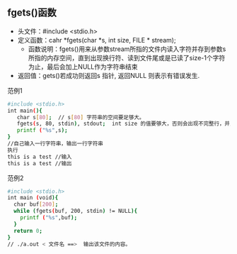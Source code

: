 ## fgets()函数
* 头文件：#include <stdio.h>
* 定义函数：cahr *fgets(char *s, int size, FILE * stream);
  * 函数说明：fgets()用来从参数stream所指的文件内读入字符并存到参数s所指的内存空间，直到出现换行符、读到文件尾或是已读了size-1个字符为止，最后会加上NULL作为字符串结束
 * 返回值：gets()若成功则返回s 指针, 返回NULL 则表示有错误发生.
 
 范例1
 ```sh
#include <stdio.h>
int main(){
    char s[80];  // s[80] 字符串的空间要足够大。
    fgets(s, 80, stdin), stdout;  int size 的值要够大，否则会出现不完整行，并且会对下次fgets的调用产生影响。
    printf ("%s",s);
}
//自己输入一行字符串，输出一行字符串
执行
this is a test //输入
this is a test //输出
 ```
 范例2
 ```sh
 #include <stdio.h>
 int main (void){
   char buf[200];
   while (fgets(buf, 200, stdin) != NULL){
     printf ("%s",buf);
   }
   return 0;
 }
// ./a.out < 文件名 ==>  输出该文件的内容。
 ```
